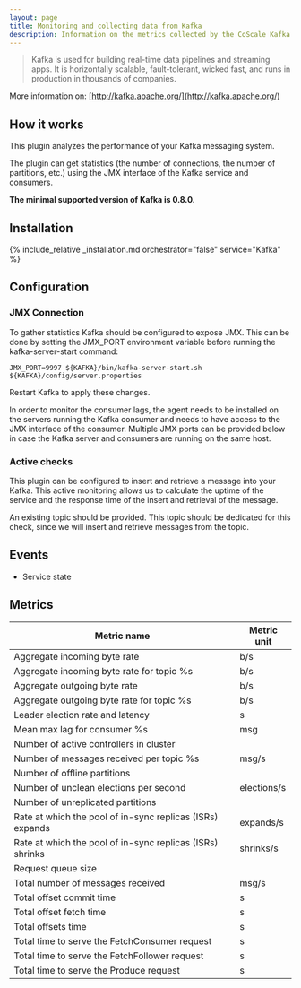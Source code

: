 ```yaml
---
layout: page
title: Monitoring and collecting data from Kafka
description: Information on the metrics collected by the CoScale Kafka plugin.
---
```


> Kafka is used for building real-time data pipelines and streaming apps. It is horizontally scalable, fault-tolerant, wicked fast, and runs in production in thousands of companies.

More information on: [http://kafka.apache.org/](http://kafka.apache.org/)

## How it works

This plugin analyzes the performance of your Kafka messaging system.

The plugin can get statistics (the number of connections, the number of partitions, etc.) using the JMX interface of the Kafka service and consumers.

**The minimal supported version of Kafka is 0.8.0.**

## Installation

{% include_relative _installation.md orchestrator="false" service="Kafka" %}

## Configuration

### JMX Connection

To gather statistics Kafka should be configured to expose JMX. This can be done by setting the JMX_PORT environment variable before running the kafka-server-start command:

`JMX_PORT=9997 ${KAFKA}/bin/kafka-server-start.sh ${KAFKA}/config/server.properties`

Restart Kafka to apply these changes.

In order to monitor the consumer lags, the agent needs to be installed on the servers running the Kafka consumer and needs to have access to the JMX interface of the consumer. Multiple JMX ports can be provided below in case the Kafka server and consumers are running on the same host.

### Active checks

This plugin can be configured to insert and retrieve a message into your Kafka. This active monitoring allows us to calculate the uptime of the service and the response time of the insert and retrieval of the message.

An existing topic should be provided. This topic should be dedicated for this check, since we will insert and retrieve messages from the topic.

## Events

* Service state

## Metrics

| Metric name                                               | Metric unit |
|-----------------------------------------------------------|-------------|
| Aggregate incoming byte rate                              | b/s         |
| Aggregate incoming byte rate for topic %s                 | b/s         |
| Aggregate outgoing byte rate                              | b/s         |
| Aggregate outgoing byte rate for topic %s                 | b/s         |
| Leader election rate and latency                          | s           |
| Mean max lag for consumer %s                              | msg         |
| Number of active controllers in cluster                   |             |
| Number of messages received per topic %s                  | msg/s       |
| Number of offline partitions                              |             |
| Number of unclean elections per second                    | elections/s |
| Number of unreplicated partitions                         |             |
| Rate at which the pool of in-sync replicas (ISRs) expands | expands/s   |
| Rate at which the pool of in-sync replicas (ISRs) shrinks | shrinks/s   |
| Request queue size                                        |             |
| Total number of messages received                         | msg/s       |
| Total offset commit time                                  | s           |
| Total offset fetch time                                   | s           |
| Total offsets time                                        | s           |
| Total time to serve the FetchConsumer request             | s           |
| Total time to serve the FetchFollower request             | s           |
| Total time to serve the Produce request                   | s           |
